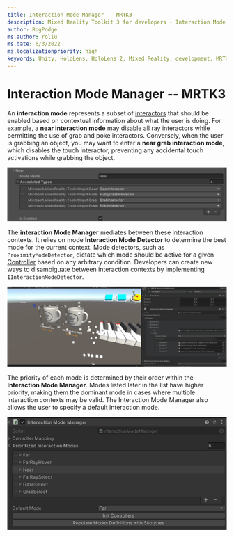 ```yaml
---
title: Interaction Mode Manager -- MRTK3
description: Mixed Reality Toolkit 3 for developers - Interaction Mode Manager.
author: RogPodge
ms.author: roliu
ms.date: 6/3/2022
ms.localizationpriority: high
keywords: Unity, HoloLens, HoloLens 2, Mixed Reality, development, MRTK3
---
```


# Interaction Mode Manager -- MRTK3

An **interaction mode** represents a subset of [interactors](https://docs.unity3d.com/Packages/com.unity.xr.interaction.toolkit@2.1/api/UnityEngine.XR.Interaction.Toolkit.IXRInteractor.html) that should be enabled based on contextual information about what the user is doing. For example, a **near interaction mode** may disable all ray interactors while permitting the use of grab and poke interactors. Conversely, when the user is grabbing an object, you may want to enter a **near grab interaction mode**, which disables the touch interactor, preventing any accidental touch activations while grabbing the object.

![Sample Near Interaction Mode](../images/InteractionModeManager/interaction-mode.png)

The **interaction Mode Manager** mediates between these interaction contexts. It relies on mode **Interaction Mode Detector** to determine the best mode for the current context. Mode detectors, such as `ProximityModeDetector`, dictate which mode should be active for a given [Controller](https://docs.unity3d.com/Packages/com.unity.xr.interaction.toolkit@2.1/api/UnityEngine.XR.Interaction.Toolkit.XRController.html) based on any arbitrary condition. Developers can create new ways to disambiguate between interaction contexts by implementing `IInteractionModeDetector`.

![Near Interaction Mode Detector in Action](../images/InteractionModeManager/interaction-mode-management.gif)

The priority of each mode is determined by their order within the **Interaction Mode Manager**. Modes listed later in the list have higher priority, making them the dominant mode in cases where multiple interaction contexts may be valid. The Interaction Mode Manager also allows the user to specify a default interaction mode.

![Mode Manager Priority](../images/InteractionModeManager/interaction-mode-list.png)
